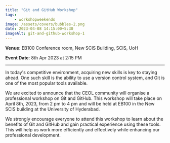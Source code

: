 ```yaml
---
title: "Git and GitHub Workshop"
tags:
    - workshopweekends
image: /assets/covers/bubbles-2.png
date: 2023-04-08 14:15:00+5:30
imageAlt: git-and-github-workshop-1
---
```


**Venue**: EB100 Conference room, New SCIS Building, SCIS, UoH

**Event Date**: 8th Apr 2023 at 2:15 PM

---

In today's competitive environment, acquiring new skills is key to staying ahead. One such skill is the ability to use a version control system, and Git is one of the most popular tools available.

We are excited to announce that the CEOL community will organise a professional workshop on Git and GitHub. This workshop will take place on April 8th, 2023, from 2 pm to 4 pm and will be held at EB100 in the New SCIS building at the University of Hyderabad.

We strongly encourage everyone to attend this workshop to learn about the benefits of Git and GitHub and gain practical experience using these tools. This will help us work more efficiently and effectively while enhancing our professional development.